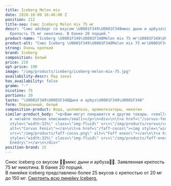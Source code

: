 ```yaml
---
title: Iceberg Melon mix
date: 2020-10-08 16:46:00 Z
position: 212
title-seo: Снюс Iceberg Melon mix 75 мг
descr: "Снюс айсберг со вкусом \U0001F349\U0001F348микс дыни и арбуза\U0001F349\U0001F348.
  Крепость 75 мг никотина. В банке 20 порций."
product-name: "Iceberg \U0001F349\U0001F348Melon mix 75 мг\U0001F349\U0001F348"
product-alt: "Снюс Iceberg \U0001F349\U0001F348Melon mix 75 мг\U0001F349\U0001F348"
strong: Очень крепкий
brand: Iceberg
composition: Белый
price: 210
opt-price: 190
image: "/img/products/iceberg/iceberg-melon-mix-75.jpg"
availability-descr: Под заказ
has_availability: false
gramm: "-"
nicotine: 75
portions: 20
taste: "\U0001F349\U0001F348Дыня и арбуз\U0001F349\U0001F348"
form: Порционный, белый
composition-product: Вода, целлюлоза, ароматизаторы, никотин
similar-product_body: "<p>Вам могут понравится и другие товары. <small>Жмите на картинки
  и читайте полное описание</small></p>\n<div>\n\t<a href=\"/corvus-fenix-barberry\"><img
  style=\"width:32%\" class=\"img-fluid\" src=\"/img/products/corvus/corvus-fenix.png\"
  alt=\"Corvus Fenix\"></a>\n\t<a href=\"/faff-cocos\"><img style=\"width:32%\" class=\"img-fluid\"
  src=\"/img/products/faff-cocos.png\" alt=\"Faff кокос\"></a>\n\t<a href=\"/faff-snus-energy\"><img
  style=\"width:32%\" class=\"img-fluid\" src=\"/img/products/faff-energy.png\" alt=\"Faff
  Enedry\"></a>\n</div>"
position-brand: 15
---
```


Снюс iceberg со вкусом 🍉🍈микс дыни и арбуза🍉🍈. Заявленная крепость 75 мг никотина. В банке 20 порций.<br> 
В линейке iceberg представлено более 25 вкусов с крепостью от 20 мг до 150 мг. <a href="/iceberg">Смотреть всю линейку Iceberg.</a>